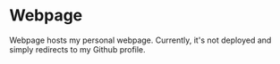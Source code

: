 # Webpage

Webpage hosts my personal webpage. Currently, it's not deployed and simply redirects to my Github profile.
